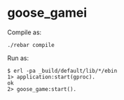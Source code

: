 # goose_gamei

Compile as:

    ./rebar compile

Run as:

    $ erl -pa _build/default/lib/*/ebin
    1> application:start(gproc).
    ok
    2> goose_game:start().
